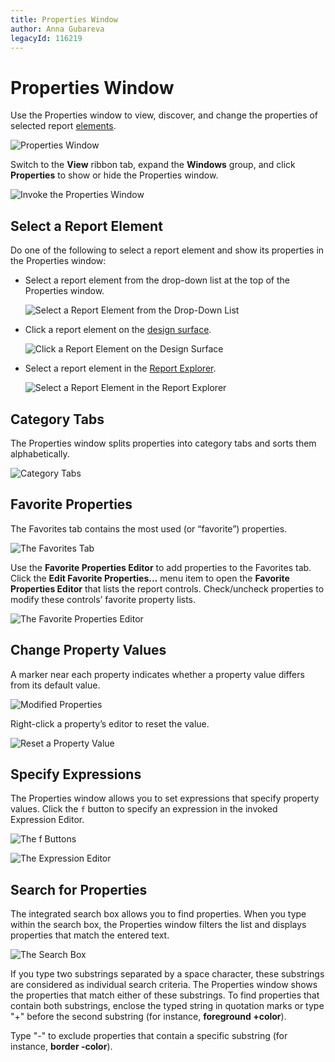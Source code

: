 ```yaml
---
title: Properties Window
author: Anna Gubareva
legacyId: 116219
---
```

# Properties Window

Use the Properties window to view, discover, and change the properties of selected report [elements](../report-elements.md).

![Properties Window](../../../../images/eurd-wpf-properties-window.png)

Switch to the **View** ribbon tab, expand the **Windows** group, and click **Properties** to show or hide the Properties window.

![Invoke the Properties Window](../../../../images/eurd-wpf-invoke-properties-window.png)

## Select a Report Element

Do one of the following to select a report element and show its properties in the Properties window:

* Select a report element from the drop-down list at the top of the Properties window.

	![Select a Report Element from the Drop-Down List](../../../../images/eurd-wpf-properties-window-select-report-element.png)

* Click a report element on the [design surface](design-surface.md).

	![Click a Report Element on the Design Surface](../../../../images/eurd-wpf-properties-window-select-report-element-on-surface.png)

* Select a report element in the [Report Explorer](report-explorer.md).

	![Select a Report Element in the Report Explorer](../../../../images/eurd-wpf-properties-window-select-report-element-in-report-explorer.png)

## Category Tabs

The Properties window splits properties into category tabs and sorts them alphabetically.

![Category Tabs](../../../../images/eurd-wpf-properties-window-category-tabs.png)

## Favorite Properties

The Favorites tab contains the most used (or “favorite”) properties.

![The Favorites Tab](../../../../images/eurd-wpf-properties-window-favorite-tab.png)

Use the **Favorite Properties Editor** to add properties to the Favorites tab. Click the **Edit Favorite Properties...** menu item to open the **Favorite Properties Editor** that lists the report controls. Check/uncheck properties to modify these controls’ favorite property lists.

![The Favorite Properties Editor](../../../../images/eurd-wpf-favorite-properties-editor.png)

## Change Property Values

A marker near each property indicates whether a property value differs from its default value.

![Modified Properties](../../../../images/eurd-wpf-properties-window-modified-values.png)

Right-click a property’s editor to reset the value.

![Reset a Property Value](../../../../images/eurd-wpf-properties-window-value-reset.png)

## Specify Expressions

The Properties window allows you to set expressions that specify property values. Click the `f` button to specify an expression in the invoked Expression Editor.

![The f Buttons](../../../../images/eurd-wpf-properties-window-value-expression.png)

![The Expression Editor](../../../../images/eurd-wpf-expression-editor.png)

## Search for Properties

The integrated search box allows you to find properties. When you type within the search box, the Properties window filters the list and displays properties that match the entered text.

![The Search Box](../../../../images/eurd-wpf-properties-window-property-search.png)

If you type two substrings separated by a space character, these substrings are considered as individual search criteria. The Properties window shows the properties that match either of these substrings. To find properties that contain both substrings, enclose the typed string in quotation marks or type "+" before the second substring (for instance, **foreground +color**).

Type "-" to exclude properties that contain a specific substring (for instance, **border -color**).
